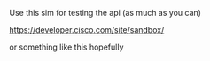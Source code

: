 Use this sim for testing the api (as much as you can)

https://developer.cisco.com/site/sandbox/

or something like this hopefully
